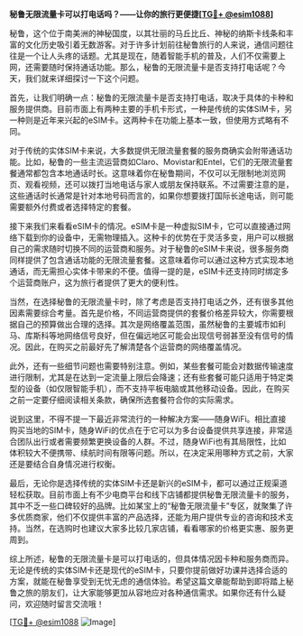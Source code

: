 **秘鲁无限流量卡可以打电话吗？——让你的旅行更便捷[[TG💪+ @esim1088](https://t.me/s/esim1088)]**

秘鲁，这个位于南美洲的神秘国度，以其壮丽的马丘比丘、神秘的纳斯卡线条和丰富的文化历史吸引着无数游客。对于许多计划前往秘鲁旅行的人来说，通信问题往往是一个让人头疼的话题。尤其是现在，随着智能手机的普及，人们不仅需要上网，还需要随时保持通话功能。那么，秘鲁的无限流量卡是否支持打电话呢？今天，我们就来详细探讨一下这个问题。

首先，让我们明确一点：秘鲁的无限流量卡是否支持打电话，取决于具体的卡种和服务提供商。目前市面上有两种主要的手机卡形式，一种是传统的实体SIM卡，另一种则是近年来兴起的eSIM卡。这两种卡在功能上基本一致，但使用方式略有不同。

对于传统的实体SIM卡来说，大多数提供无限流量套餐的服务商确实会附带通话功能。比如，秘鲁的一些主流运营商如Claro、Movistar和Entel，它们的无限流量套餐通常都包含本地通话时长。这意味着你在秘鲁期间，不仅可以无限制地浏览网页、观看视频，还可以拨打当地电话与家人或朋友保持联系。不过需要注意的是，这些通话时长通常是针对本地号码而言的，如果你想要拨打国际长途电话，则可能需要额外付费或者选择特定的套餐。

接下来我们来看看eSIM卡的情况。eSIM卡是一种虚拟SIM卡，它可以直接通过网络下载到你的设备中，无需物理插入。这种卡的优势在于灵活多变，用户可以根据自己的需求随时切换不同的运营商和服务。对于秘鲁的eSIM卡来说，很多服务商同样提供了包含通话功能的无限流量套餐。这意味着你可以通过这种方式实现本地通话，而无需担心实体卡带来的不便。值得一提的是，eSIM卡还支持同时绑定多个运营商账户，这为旅行者提供了更大的便利性。

当然，在选择秘鲁的无限流量卡时，除了考虑是否支持打电话之外，还有很多其他因素需要综合考量。首先是价格，不同运营商提供的套餐价格差异较大，你需要根据自己的预算做出合理的选择。其次是网络覆盖范围，虽然秘鲁的主要城市如利马、库斯科等地网络信号良好，但在偏远地区可能会出现信号弱甚至没有信号的情况。因此，在购买之前最好先了解清楚各个运营商的网络覆盖情况。

此外，还有一些细节问题也需要特别注意。例如，某些套餐可能会对数据传输速度进行限制，尤其是在达到一定流量上限后会降速；还有些套餐可能只适用于特定类型的设备（如仅限智能手机），而不支持平板电脑或其他移动设备。因此，在购买之前一定要仔细阅读相关条款，确保所选套餐符合你的实际需求。

说到这里，不得不提一下最近非常流行的一种解决方案——随身WiFi。相比直接购买当地的SIM卡，随身WiFi的优点在于它可以为多台设备提供共享连接，非常适合团队出行或者需要频繁更换设备的人群。不过，随身WiFi也有其局限性，比如体积较大不便携带、续航时间有限等问题。所以，在决定采用哪种方式之前，大家还是要结合自身情况进行权衡。

最后，无论你是选择传统的实体SIM卡还是新兴的eSIM卡，都可以通过正规渠道轻松获取。目前市面上有不少电商平台和线下店铺都提供秘鲁无限流量卡的服务，其中不乏一些口碑较好的品牌。比如某宝上的“秘鲁无限流量卡”专区，就聚集了许多优质商家，他们不仅提供丰富的产品选择，还能为用户提供专业的咨询和技术支持。当然，在选购时也建议大家多比较几家店铺，看看哪家的价格更实惠、服务更周到。

综上所述，秘鲁的无限流量卡是可以打电话的，但具体情况因卡种和服务商而异。无论是传统的实体SIM卡还是现代的eSIM卡，只要你提前做好功课并选择合适的方案，就能在秘鲁享受到无忧无虑的通信体验。希望这篇文章能帮助到即将踏上秘鲁之旅的朋友们，让大家能够更加从容地应对各种通信需求。如果你还有什么疑问，欢迎随时留言交流哦！

[[TG💪+ @esim1088](https://t.me/s/esim1088) ![Image](https://i.postimg.cc/4NQfJmqS/Snipaste-2025-05-13-00-14-12.png)]